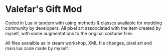 # Valefar's Gift Mod

Coded in Lua in tandem with using methods & classes available for modding community by developers. All pixel art assoociated with the item created by myself, with some augmentations to the original costume files.

All files avaialble as in steam workshop, XML file changes, pixel art and main.lua code made by myself.
